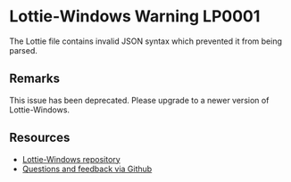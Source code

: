 ﻿[comment]: # (deprecated)
[comment]: # (name:FailedToParseJson)
[comment]: # (text:Failed to parse JSON. {message}.)

# Lottie-Windows Warning LP0001

The Lottie file contains invalid JSON syntax which prevented it from being parsed.

## Remarks
This issue has been deprecated. Please upgrade to a newer version of Lottie-Windows.

## Resources

* [Lottie-Windows repository](https://aka.ms/lottie)
* [Questions and feedback via Github](https://github.com/windows-toolkit/Lottie-Windows/issues)
